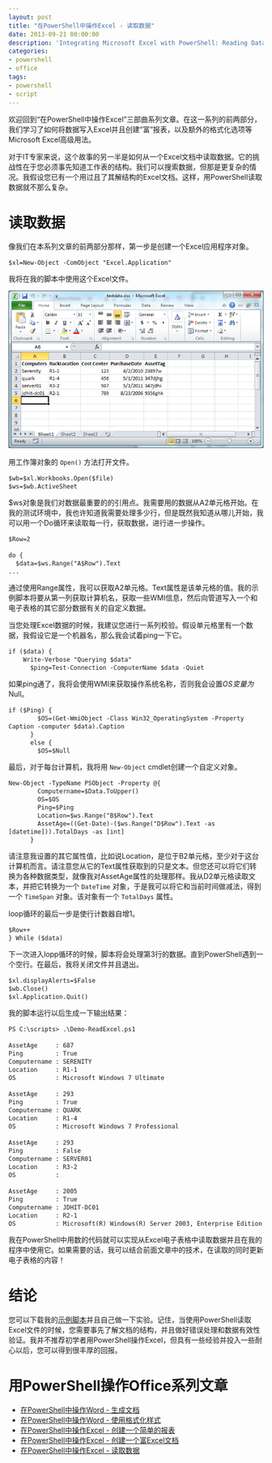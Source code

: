 ```yaml
---
layout: post
title: "在PowerShell中操作Excel - 读取数据"
date: 2013-09-21 00:00:00
description: 'Integrating Microsoft Excel with PowerShell: Reading Data'
categories:
- powershell
- office
tags:
- powershell
- script
---
```

欢迎回到“在PowerShell中操作Excel”三部曲系列文章。在这一系列的前两部分，我们学习了如何将数据写入Excel并且创建“富”报表，以及额外的格式化选项等Microsoft Excel高级用法。

对于IT专家来说，这个故事的另一半是如何从一个Excel文档中读取数据。它的挑战性在于您必须事先知道工作表的结构。我们可以搜索数据，但那是更复杂的情况。我假设您已有一个用过且了其解结构的Excel文档。这样，用PowerShell读取数据就不那么复杂。

读取数据
========

像我们在本系列文章的前两部分那样，第一步是创建一个Excel应用程序对象。

	$xl=New-Object -ComObject "Excel.Application"

我将在我的脚本中使用这个Excel文件。

![Excel数据](/img/2013-09-21-integrating-microsoft-excel-with-powershell-reading-data-001.png)

用工作簿对象的 `Open()` 方法打开文件。 

	$wb=$xl.Workbooks.Open($file)
	$ws=$wb.ActiveSheet

$ws对象是我们对数据最重要的的引用点。我需要用的数据从A2单元格开始。在我的测试环境中，我也许知道我需要处理多少行，但是既然我知道从哪儿开始，我可以用一个Do循环来读取每一行，获取数据，进行进一步操作。

	$Row=2
	
	do {
	  $data=$ws.Range("A$Row").Text
	...

通过使用Range属性，我可以获取A2单元格。Text属性是该单元格的值。我的示例脚本将要从第一列获取计算机名，获取一些WMI信息，然后向管道写入一个和电子表格的其它部分数据有关的自定义数据。

当您处理Excel数据的时候，我建议您进行一系列校验。假设单元格里有一个数据，我假设它是一个机器名，那么我会试着ping一下它。

	if ($data) {
	    Write-Verbose "Querying $data" 
	      $ping=Test-Connection -ComputerName $data -Quiet

如果ping通了，我将会使用WMI来获取操作系统名称，否则我会设置$OS变量为$Null。

	if ($Ping) {
	        $OS=(Get-WmiObject -Class Win32_OperatingSystem -Property Caption -computer $data).Caption
	      }
	      else {
	        $OS=$Null

最后，对于每台计算机，我将用 `New-Object` cmdlet创建一个自定义对象。

	New-Object -TypeName PSObject -Property @{
	        Computername=$Data.ToUpper()
	        OS=$OS
	        Ping=$Ping
	        Location=$ws.Range("B$Row").Text
	        AssetAge=((Get-Date)-($ws.Range("D$Row").Text -as [datetime])).TotalDays -as [int]
	      }

请注意我设置的其它属性值，比如说Location，是位于B2单元格，至少对于这台计算机而言。请注意您从它的Text属性获取到的只是文本。但您还可以将它们转换为各种数据类型，就像我对AssetAge属性的处理那样。我从D2单元格读取文本，并把它转换为一个 `DateTime` 对象，于是我可以将它和当前时间做减法，得到一个 `TimeSpan` 对象。该对象有一个 `TotalDays` 属性。

loop循环的最后一步是使行计数器自增1。

	$Row++
	} While ($data)

下一次进入lopp循环的时候，脚本将会处理第3行的数据。直到PowerShell遇到一个空行。在最后，我将关闭文件并且退出。

	$xl.displayAlerts=$False
	$wb.Close()
	$xl.Application.Quit()

我的脚本运行以后生成一下输出结果：

	PS C:\scripts> .\Demo-ReadExcel.ps1
	
	AssetAge     : 687
	Ping         : True
	Computername : SERENITY
	Location     : R1-1
	OS           : Microsoft Windows 7 Ultimate
	
	AssetAge     : 293
	Ping         : True
	Computername : QUARK
	Location     : R1-4
	OS           : Microsoft Windows 7 Professional
	
	AssetAge     : 293
	Ping         : False
	Computername : SERVER01
	Location     : R3-2
	OS           :
	
	AssetAge     : 2005
	Ping         : True
	Computername : JDHIT-DC01
	Location     : R2-1
	OS           : Microsoft(R) Windows(R) Server 2003, Enterprise Edition

我在PowerShell中用数的代码就可以实现从Excel电子表格中读取数据并且在我的程序中使用它。如果需要的话，我可以结合前面文章中的技术，在读取的同时更新电子表格的内容！

结论
====
您可以下载我的[示例脚本](/download/Demo-ReadExcel.ps1)并且自己做一下实验。记住，当使用PowerShell读取Excel文件的时候，您需要事先了解文档的结构，并且做好错误处理和数据有效性验证。我并不推荐初学者用PowerShell操作Excel，但具有一些经验并投入一些耐心以后，您可以得到很丰厚的回报。

用PowerShell操作Office系列文章
============================
* [在PowerShell中操作Word - 生成文档][1]
* [在PowerShell中操作Word - 使用格式化样式][2]
* [在PowerShell中操作Excel - 创建一个简单的报表][3]
* [在PowerShell中操作Excel - 创建一个富Excel文档][4]
* [在PowerShell中操作Excel - 读取数据][5]

[1]: /2013/09/28/integrating-microsoft-word-with-powershell-generate-a-document "在PowerShell中操作Word - 生成文档"
[2]: /2013/09/29/integrating-microsoft-word-with-powershell-format-style-documents "在PowerShell中操作Word - 使用格式化样式"
[3]: /2013/09/19/integrating-microsoft-excel-with-powershell-build-a-basic-report "在PowerShell中操作Excel - 创建一个简单的报表"
[4]: /2013/09/19/integrating-microsoft-excel-with-powershell-create-a-rich-excel-doc "在PowerShell中操作Excel - 创建一个富Excel文档"
[5]: /2013/09/21/integrating-microsoft-excel-with-powershell-reading-data "在PowerShell中操作Excel - 读取数据"

